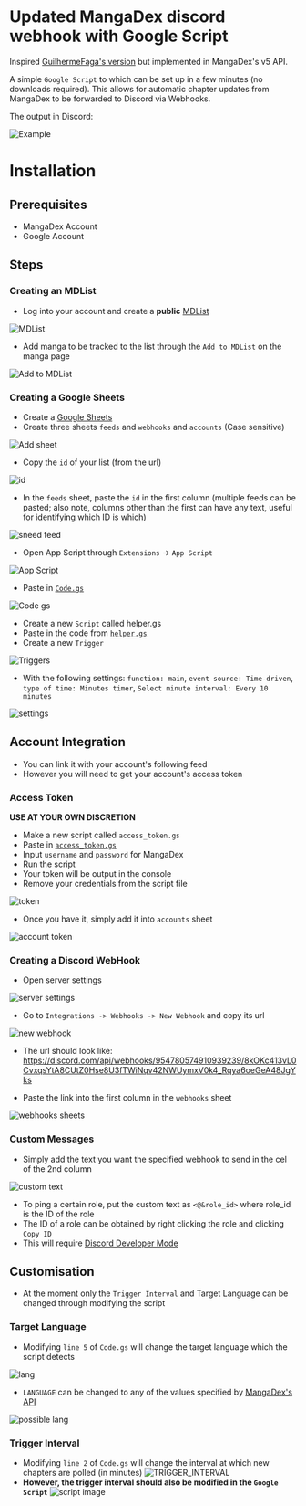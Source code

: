 # Updated MangaDex discord webhook with Google Script
Inspired [GuilhermeFaga's version](https://github.com/GuilhermeFaga/MangaDex-discord-webhook-with-Google-Script/) but implemented in MangaDex's v5 API.

A simple `Google Script` to which can be set up in a few minutes (no downloads required). This allows for automatic chapter updates from MangaDex to be forwarded to Discord via Webhooks.

The output in Discord:

![Example](https://i.imgur.com/7vcPLyU.png)


# Installation
## Prerequisites
- MangaDex Account
- Google Account

## Steps
### Creating an MDList
- Log into your account and create a **public** [MDList](https://mangadex.org/create/list)

![MDList](https://i.imgur.com/TjE5SXW.png)


- Add manga to be tracked to the list through the `Add to MDList` on the manga page

![Add to MDList](https://i.imgur.com/6Hr2Ui2.png)

### Creating a Google Sheets

- Create a [Google Sheets](https://sheets.new/)
- Create three sheets `feeds` and `webhooks` and `accounts` (Case sensitive)

![Add sheet](https://i.imgur.com/nRAvByr.png)

- Copy the `id` of your list (from the url)

![id](https://i.imgur.com/M688YF2.png)

- In the `feeds` sheet, paste the `id` in the first column (multiple feeds can be pasted; also note, columns other than the first can have any text, useful for identifying which ID is which)

![sneed feed](https://i.imgur.com/OTAxrJb.png)

- Open App Script through `Extensions` -> `App Script`

![App Script](https://i.imgur.com/lXI4WbA.png)

- Paste in [`Code.gs`](./Code.gs)

![Code gs](https://i.imgur.com/go9D1FH.png)

- Create a new `Script` called helper.gs
- Paste in the code from [`helper.gs`](./helper.gs)
- Create a new `Trigger`

![Triggers](https://i.imgur.com/QrgAYY0.png)

- With the following settings: `function: main`, `event source: Time-driven`, `type of time: Minutes timer`, `Select minute interval: Every 10 minutes`

![settings](https://i.imgur.com/kp31kas.png)

## Account Integration
- You can link it with your account's following feed
- However you will need to get your account's access token

### Access Token
**USE AT YOUR OWN DISCRETION**
- Make a new script called `access_token.gs`
- Paste in [`access_token.gs`](./access_token.gs)
- Input `username` and `password` for MangaDex
- Run the script
- Your token will be output in the console
- Remove your credentials from the script file

![token](https://i.imgur.com/7JDblWm.png)

- Once you have it, simply add it into `accounts` sheet

![account token](https://i.imgur.com/Iqz3Klw.png)

### Creating a Discord WebHook
- Open server settings

![server settings](https://i.imgur.com/BWruWR8.png)

- Go to `Integrations -> Webhooks -> New Webhook` and copy its url

![new webhook](https://i.imgur.com/q0InJpm.png)

- The url should look like: https://discord.com/api/webhooks/954780574910939239/8kOKc413vL0CvxqsYtA8CUtZ0Hse8U3fTWiNqv42NWUymxV0k4_Rqya6oeGeA48JgYks

- Paste the link into the first column in the `webhooks` sheet

![webhooks sheets](https://i.imgur.com/UeKDpTF.png)

### Custom Messages
- Simply add the text you want the specified webhook to send in the cel of the 2nd column

![custom text](https://i.imgur.com/acbCbja.png)

- To ping a certain role, put the custom text as `<@&role_id>` where role_id is the ID of the role
- The ID of a role can be obtained by right clicking the role and clicking `Copy ID`
- This will require [Discord Developer Mode](https://www.howtogeek.com/714348/how-to-enable-or-disable-developer-mode-on-discord/)

## Customisation
- At the moment only the `Trigger Interval` and Target Language can be changed through modifying the script

### Target Language
- Modifying `line 5` of `Code.gs` will change the target language which the script detects

![lang](https://i.imgur.com/ZWl2VLR.png)

- `LANGUAGE` can be changed to any of the values specified by [MangaDex's API](https://api.mangadex.org/docs.html#section/Language-Codes-and-Localization)

![possible lang](https://i.imgur.com/pjmdZFd.png)

### Trigger Interval
- Modifying `line 2` of `Code.gs` will change the interval at which new chapters are polled (in minutes)
![TRIGGER_INTERVAL](https://i.imgur.com/OOy1VOe.png)
- **However, the trigger interval should also be modified in the `Google Script`**
![script image](https://i.imgur.com/v07ck0S.png)
